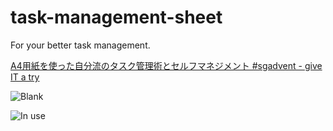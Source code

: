 # task-management-sheet
For your better task management.

[A4用紙を使った自分流のタスク管理術とセルフマネジメント \#sgadvent \- give IT a try](http://blog.jnito.com/entry/2015/12/16/054437)

![Blank](https://cloud.githubusercontent.com/assets/1148320/11801510/dc8cdb84-a329-11e5-8f3e-cf7de6d198c4.JPG)

![In use](https://cloud.githubusercontent.com/assets/1148320/11803304/fa0b0eac-a33c-11e5-972f-13d81e7dc2dd.JPG)
